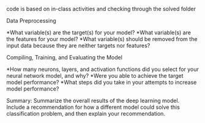 code is based on in-class activities and checking through the solved folder


Data Preprocessing

*What variable(s) are the target(s) for your model?
*What variable(s) are the features for your model?
*What variable(s) should be removed from the input data because they are neither targets nor features?

Compiling, Training, and Evaluating the Model

*How many neurons, layers, and activation functions did you select for your neural network model, and why?
*Were you able to achieve the target model performance?
*What steps did you take in your attempts to increase model performance?

Summary: Summarize the overall results of the deep learning model. Include a recommendation for how a different model could solve this classification problem, and then explain your recommendation.